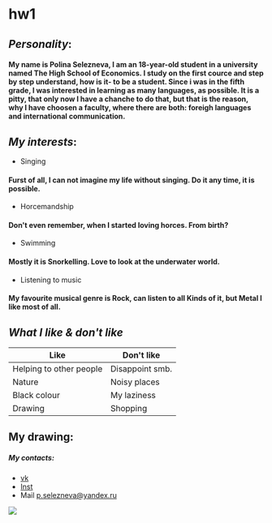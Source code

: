 # hw1
## ***Personality***:
#### My name is Polina Selezneva, I am an 18-year-old student in a university named The High School of Economics. I study on the first cource and step by step understand, how is it- to be a student. Since i was in the fifth grade, I was interested in learning as many languages, as possible. It is a pitty, that only now I have a chanche to do that, but that is the reason, why I have choosen a faculty, where there are both: foreigh languages and international communication.
## ***My interests***:
+ Singing 
#### Furst of all, I can not imagine my life without singing. Do it any time, it is possible.
+ Horcemandship
#### Don't even remember, when I started loving horces. From birth?
+ Swimming
#### Mostly it is Snorkelling. Love to look at the underwater world.
+ Listening to music 
#### My favourite musical genre is Rock, can listen to all Kinds of it, but Metal I like most of all. 
## ***What I like & don't like***
| Like | Don't like |
| --- | ---|
| Helping to other people | Disappoint smb.|
| Nature| Noisy places |
| Black colour | My laziness |
| Drawing | Shopping |

## My drawing:

##### My contacts:
+ [vk](https://vk.com/p.selezneva)
+ [Inst](https://www.instagram.com/polya_sel/)
+ Mail p.selezneva@yandex.ru

![](https://vk.com/im?peers=301133&sel=124135777&z=photo124135777_456240037%2Fmail29413)
